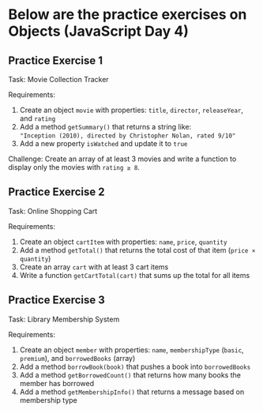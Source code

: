 # Below are the practice exercises on Objects (JavaScript Day 4)

## Practice Exercise 1

Task: Movie Collection Tracker  

Requirements:  
1. Create an object `movie` with properties: `title`, `director`, `releaseYear`, and `rating`  
2. Add a method `getSummary()` that returns a string like:  
`"Inception (2010), directed by Christopher Nolan, rated 9/10"`  
3. Add a new property `isWatched` and update it to `true`  

Challenge: 
Create an array of at least 3 movies and write a function to display only the movies with `rating ≥ 8`.

## Practice Exercise 2

Task: Online Shopping Cart  

Requirements:  
1. Create an object `cartItem` with properties: `name`, `price`, `quantity`  
2. Add a method `getTotal()` that returns the total cost of that item (`price × quantity`)  
3. Create an array `cart` with at least 3 cart items  
4. Write a function `getCartTotal(cart)` that sums up the total for all items 


## Practice Exercise 3

Task: Library Membership System  

Requirements: 
1. Create an object `member` with properties: `name`, `membershipType` (`basic`, `premium`), and `borrowedBooks` (array)  
2. Add a method `borrowBook(book)` that pushes a book into `borrowedBooks`  
3. Add a method `getBorrowedCount()` that returns how many books the member has borrowed  
4. Add a method `getMembershipInfo()` that returns a message based on membership type